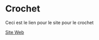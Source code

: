 # Crochet

Ceci est le lien pour le site pour le crochet

[Site Web](https://Jolan-B.github.io/Crochet/)
